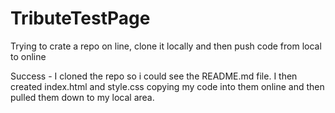 # TributeTestPage
Trying to crate a repo on line, clone it locally and then push code from local to online

Success - I cloned the repo so i could see the README.md file.  I then created index.html and style.css copying my code into them online and then pulled them down to my local area.

